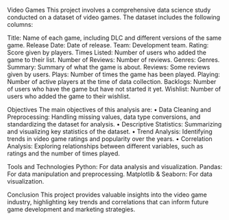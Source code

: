 Video Games 
This project involves a comprehensive data science study conducted on a dataset of video games. The dataset includes the following columns:

Title: Name of each game, including DLC and different versions of the same game.
Release Date: Date of release.
Team: Development team.
Rating: Score given by players.
Times Listed: Number of users who added the game to their list.
Number of Reviews: Number of reviews.
Genres: Genres.
Summary: Summary of what the game is about.
Reviews: Some reviews given by users.
Plays: Number of times the game has been played.
Playing: Number of active players at the time of data collection.
Backlogs: Number of users who have the game but have not started it yet.
Wishlist: Number of users who added the game to their wishlist.

Objectives
The main objectives of this analysis are:
• Data Cleaning and Preprocessing: Handling missing values, data type conversions, and standardizing the dataset for analysis.
• Descriptive Statistics: Summarizing and visualizing key statistics of the dataset.
• Trend Analysis: Identifying trends in video game ratings and popularity over the years.
• Correlation Analysis: Exploring relationships between different variables, such as ratings and the number of times played.

Tools and Technologies
Python: For data analysis and visualization.
Pandas: For data manipulation and preprocessing.
Matplotlib & Seaborn: For data visualization.

Conclusion
This project provides valuable insights into the video game industry, highlighting key trends and correlations that can inform future game development and marketing strategies.
